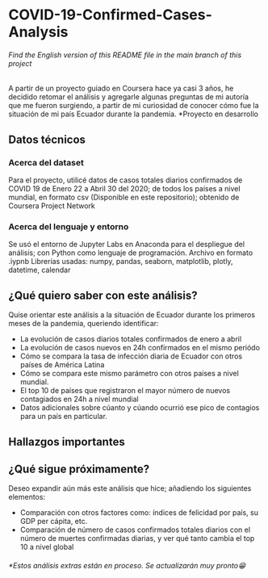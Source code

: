 # COVID-19-Confirmed-Cases-Analysis
###### Find the English version of this README file in the main branch of this project
A partir de un proyecto guiado en Coursera hace ya casi 3 años, he decidido retomar el análisis y agregarle algunas preguntas de mi autoría que me fueron surgiendo, a partir de mi curiosidad de conocer cómo fue la situación de mi país Ecuador durante la pandemia. *Proyecto en desarrollo

## Datos técnicos
### Acerca del dataset
Para el proyecto, utilicé datos de casos totales diarios confirmados de COVID 19 de Enero 22 a Abril 30 del 2020; de todos los países a nivel mundial, en formato csv (Disponible en este repositorio); obtenido de Coursera Project Network
### Acerca del lenguaje y entorno
Se usó el entorno de Jupyter Labs en Anaconda para el despliegue del análisis; con Python como lenguaje de programación. Archivo en formato .iypnb
Librerías usadas: numpy, pandas, seaborn, matplotlib, plotly, datetime, calendar

## ¿Qué quiero saber con este análisis?
Quise orientar este análisis a la situación de Ecuador durante los primeros meses de la pandemia, queriendo identificar:
- La evolución de casos diarios totales confirmados de enero a abril
- La evolución de casos nuevos en 24h confirmados en el mismo periódo
- Cómo se compara la tasa de infección diaria de Ecuador con otros países de América Latina
- Cómo se compara este mismo parámetro con otros países a nivel mundial.
- El top 10 de países que registraron el mayor número de nuevos contagiados en 24h a nivel mundial
- Datos adicionales sobre cúanto y cúando ocurrió ese pico de contagios para un país en particular.

## Hallazgos importantes
## ¿Qué sigue próximamente?
Deseo expandir aún más este análisis que hice; añadiendo los siguientes elementos:
- Comparación con otros factores como: índices de felicidad por país, su GDP per cápita, etc.
- Comparación de número de casos confirmados totales diarios con el número de muertes confirmadas diarias, y ver qué tanto cambia el top 10 a nivel global

###### *Estos análisis extras están en proceso. Se actualizarán muy pronto😁
